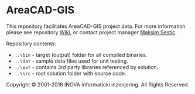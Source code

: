 ﻿# AreaCAD-GIS

This repository facilitates AreaCAD-GIS project data. For more information please see repository [Wiki](https://github.com/geo-inova/acg/wiki), or contact project manager [Maksim Sestic](https://github.com/SesticM).

Repository contents:

* `..\bin` - target (output) folder for all compiled binaries.
* `..\dat` - sample data files used for unit testing.
* `..\ext` - contains 3rd party libraries referenced by solution.
* `..\src` - root solution folder with source code.

Copyright © 2001-2016 INOVA informaticki inzenjering. All Rights Reserved. 

